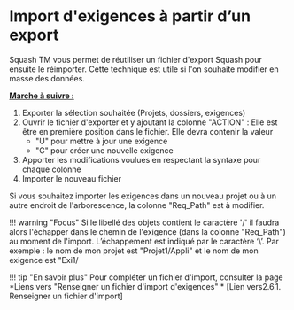 # Import d'exigences à partir d’un export

Squash TM vous permet de réutiliser un fichier d'export Squash pour ensuite le réimporter. Cette technique est utile si l'on souhaite modifier en masse des données.

**<u>Marche à suivre : </u>**

 1. Exporter la sélection souhaitée (Projets, dossiers, exigences)
 2. Ouvrir le fichier d'exporter et y ajoutant la colonne "ACTION" : Elle est être en première position dans le fichier. Elle devra contenir la valeur 
	 - "U" pour mettre à jour une exigence  
	 - "C" pour créer une nouvelle exigence
 3. Apporter les modifications voulues en respectant la syntaxe pour chaque colonne
 4. Importer le nouveau fichier
 
 Si vous souhaitez importer les exigences dans un nouveau projet ou à un autre endroit de l'arborescence, la colonne "Req_Path" est à modifier.

!!! warning "Focus" 
	Si le libellé des objets contient le caractère '/' il faudra alors l'échapper dans le chemin de l'exigence (dans la colonne "Req_Path") au moment de l'import. L’échappement est indiqué par le caractère ‘\’. 
Par exemple : le nom de mon projet est "Projet1/Appli" et le nom de mon exigence est "Exi1/
	
!!! tip "En savoir plus" 
	   Pour compléter un fichier d'import, consulter la page *Liens vers "Renseigner un fichier d'import d'exigences" * [Lien vers2.6.1. Renseigner un fichier d'import]


<!--stackedit_data:
eyJoaXN0b3J5IjpbMTUxMTQ3OTQ5OSwtMTMwMTc2MDY3LDYyNz
cwMTY1NywtMTc3NjUyODE1MiwtNzIyNjA5MzY4LC04Mjg1MDcx
MSwyMDEyNDcyNzA5LDMzMDI5MDE2NCwtMzMyMzE0MTI2LC0yOT
AzMTIxNTUsLTEyMjIyNjE3ODIsMTA1OTE1MzIyMiwtMzE1Mjk0
OTY5LDk4MTM1ODgwOCwtNjUwMTA1NTUsLTEwNzAwMDQzNDUsLT
E4NDM0MjQ0OTEsODYxNjY4NjA2LC0yMDY1NDI0MjYyXX0=
-->